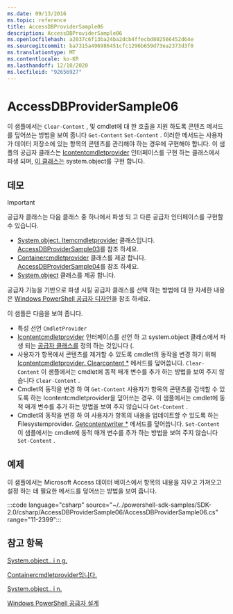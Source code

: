 ```yaml
---
ms.date: 09/13/2016
ms.topic: reference
title: AccessDBProviderSample06
description: AccessDBProviderSample06
ms.openlocfilehash: a2037c6f13ba24ba2dcb4ffecbd802566452d64e
ms.sourcegitcommit: ba7315a496986451cfc1296b659d73ea2373d3f0
ms.translationtype: MT
ms.contentlocale: ko-KR
ms.lasthandoff: 12/10/2020
ms.locfileid: "92656927"
---
```

# <a name="accessdbprovidersample06"></a>AccessDBProviderSample06

이 샘플에서는 `Clear-Content` , 및 cmdlet에 대 한 호출을 지원 하도록 콘텐츠 메서드를 덮어쓰는 방법을 보여 줍니다 `Get-Content` `Set-Content` . 이러한 메서드는 사용자가 데이터 저장소에 있는 항목의 콘텐츠를 관리해야 하는 경우에 구현해야 합니다. 이 샘플의 공급자 클래스는 [Icontentcmdletprovider](/dotnet/api/System.Management.Automation.Provider.IContentCmdletProvider) 인터페이스를 구현 하는 클래스에서 파생 되며, [이 클래스는](/dotnet/api/System.Management.Automation.Provider.NavigationCmdletProvider) system.object를 구현 합니다.

## <a name="demonstrates"></a>데모

> [!IMPORTANT]
> 공급자 클래스는 다음 클래스 중 하나에서 파생 되 고 다른 공급자 인터페이스를 구현할 수 있습니다.
>
> - [System.object. Itemcmdletprovider](/dotnet/api/System.Management.Automation.Provider.ItemCmdletProvider) 클래스입니다. [AccessDBProviderSample03](./accessdbprovidersample03.md)를 참조 하세요.
> - [Containercmdletprovider](/dotnet/api/System.Management.Automation.Provider.ContainerCmdletProvider) 클래스를 제공 합니다. [AccessDBProviderSample04](./accessdbprovidersample04.md)를 참조 하세요.
> - [System.object](/dotnet/api/System.Management.Automation.Provider.NavigationCmdletProvider) 클래스를 제공 합니다.
>
> 공급자 기능을 기반으로 파생 시킬 공급자 클래스를 선택 하는 방법에 대 한 자세한 내용은 [Windows PowerShell 공급자 디자인](./provider-types.md)을 참조 하세요.

이 샘플은 다음을 보여 줍니다.

- 특성 선언 `CmdletProvider`
- [Icontentcmdletprovider](/dotnet/api/System.Management.Automation.Provider.IContentCmdletProvider) 인터페이스를 선언 하 고 system.object 클래스에서 파생 되는 [공급자 클래스를](/dotnet/api/System.Management.Automation.Provider.NavigationCmdletProvider) 정의 하는 것입니다 (.
- 사용자가 항목에서 콘텐츠를 제거할 수 있도록 cmdlet의 동작을 변경 하기 위해 [Icontentcmdletprovider. Clearcontent *](/dotnet/api/System.Management.Automation.Provider.IContentCmdletProvider.ClearContent) 메서드를 덮어씁니다. `Clear-Content` 이 샘플에서는 cmdlet에 동적 매개 변수를 추가 하는 방법을 보여 주지 않습니다 `Clear-Content` .
- Cmdlet의 [](/dotnet/api/System.Management.Automation.Provider.IContentCmdletProvider.GetContentReader) 동작을 변경 하 여 `Get-Content` 사용자가 항목의 콘텐츠를 검색할 수 있도록 하는 Icontentcmdletprovider을 덮어쓰는 경우. 이 샘플에서는 cmdlet에 동적 매개 변수를 추가 하는 방법을 보여 주지 않습니다 `Get-Content` .
- Cmdlet의 동작을 변경 하 여 사용자가 항목의 내용을 업데이트할 수 있도록 하는 Filesystemprovider. [Getcontentwriter *](/dotnet/api/Microsoft.PowerShell.Commands.FileSystemProvider.GetContentWriter) 메서드를 덮어씁니다. `Set-Content` 이 샘플에서는 cmdlet에 동적 매개 변수를 추가 하는 방법을 보여 주지 않습니다 `Set-Content` .

## <a name="example"></a>예제

이 샘플에서는 Microsoft Access 데이터 베이스에서 항목의 내용을 지우고 가져오고 설정 하는 데 필요한 메서드를 덮어쓰는 방법을 보여 줍니다.

:::code language="csharp" source="~/../powershell-sdk-samples/SDK-2.0/csharp/AccessDBProviderSample06/AccessDBProviderSample06.cs" range="11-2399":::

## <a name="see-also"></a>참고 항목

[System.object.. i n g.](/dotnet/api/System.Management.Automation.Provider.ItemCmdletProvider)

[Containercmdletprovider입니다.](/dotnet/api/System.Management.Automation.Provider.ContainerCmdletProvider)

[System.object.. i n.](/dotnet/api/System.Management.Automation.Provider.NavigationCmdletProvider)

[Windows PowerShell 공급자 설계](./provider-types.md)
